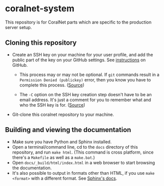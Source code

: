 # coralnet-system

This repository is for CoralNet parts which are specific to the production server setup.


## Cloning this repository

- Create an SSH key on your machine for your user profile, and add the public part of the key on your GitHub settings. See [instructions](https://help.github.com/articles/generating-a-new-ssh-key-and-adding-it-to-the-ssh-agent/) on GitHub.

  - This process may or may not be optional. If `git` commands result in a `Permission Denied (publickey)` error, then you know you have to complete this process. ([Source](https://gist.github.com/adamjohnson/5682757>))

  - The `-C` option on the SSH key creation step doesn't have to be an email address. It's just a comment for you to remember what and who the SSH key is for. ([Source](http://serverfault.com/questions/309171/possible-to-change-email-address-in-keypair>))

- Git-clone this coralnet repository to your machine.


## Building and viewing the documentation

- Make sure you have Python and Sphinx installed.
- Open a terminal/command line, cd to the `docs` directory of this repository, and run `make html`. (This command is cross platform, since there's a `Makefile` as well as a `make.bat`.)
- Open `docs/_build/html/index.html` in a web browser to start browsing the documentation.
- It's also possible to output in formats other than HTML, if you use `make <format>` with a different format. See [Sphinx's docs](http://www.sphinx-doc.org/en/master/usage/quickstart.html#running-the-build).

